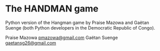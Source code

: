 # The HANDMAN game
Python version of the Hangman game by Praise Mazowa and Gaëtan Suenge (both Python developers in the Democratic Republic of Congo). 

Praise Mazowa [pmazowa@gmail.com](mailto:pmazowa@gmail.com)
Gaëtan Suenge [gaetansg26@gmail.com](mailto:gaetansg26@gmail.com)
